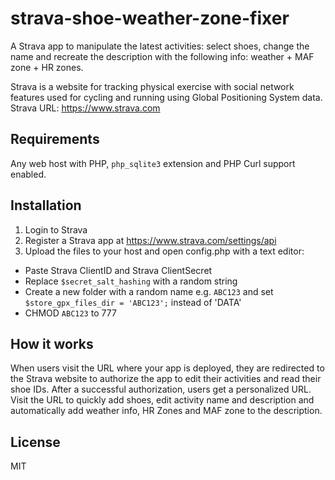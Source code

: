 # strava-shoe-weather-zone-fixer
A Strava app to manipulate the latest activities: select shoes, change the name and recreate the description with the following info: weather + MAF zone + HR zones. 

Strava is a website for tracking physical exercise with social network features used for cycling and running using Global Positioning System data.  
Strava URL: https://www.strava.com

## Requirements

Any web host with PHP, `php_sqlite3` extension and PHP Curl support enabled.

## Installation

1. Login to Strava
2. Register a Strava app at https://www.strava.com/settings/api
3. Upload the files to your host and open config.php with a text editor:
  - Paste Strava ClientID and Strava ClientSecret
  - Replace `$secret_salt_hashing` with a random string
  - Create a new folder with a random name e.g. `ABC123` and set `$store_gpx_files_dir = 'ABC123';` instead of 'DATA'
  - CHMOD `ABC123` to 777

## How it works

When users visit the URL where your app is deployed, they are redirected to the Strava website to authorize the app to edit their activities and read their shoe IDs. After a successful authorization, users get a personalized URL. Visit the URL to quickly add shoes, edit activity name and description and automatically add weather info, HR Zones and MAF zone to the description.

## License
MIT
